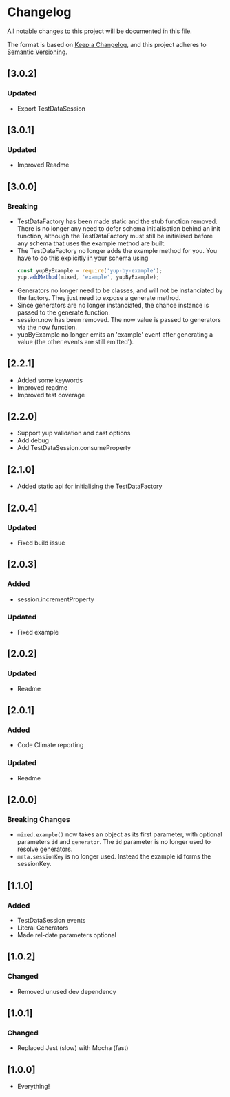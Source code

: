 # Changelog
All notable changes to this project will be documented in this file.

The format is based on [Keep a Changelog](https://keepachangelog.com/en/1.0.0/),
and this project adheres to [Semantic Versioning](https://semver.org/spec/v2.0.0.html).

## [3.0.2]
### Updated
- Export TestDataSession

## [3.0.1]
### Updated
- Improved Readme

## [3.0.0]
### Breaking
- TestDataFactory has been made static and the stub function removed. There is no longer any need to defer schema initialisation behind an init function, although the TestDataFactory must still be initialised before any schema that uses the example method are built.
- The TestDataFactory no longer adds the example method for you. You have to do this explicitly in your schema using
    ```js
    const yupByExample = require('yup-by-example');
    yup.addMethod(mixed, 'example', yupByExample);
    ```
- Generators no longer need to be classes, and will not be instanciated by the factory. They just need to expose a generate method.
- Since generators are no longer instanciated, the chance instance is passed to the generate function.
- session.now has been removed. The now value is passed to generators via the now function.
- yupByExample no longer emits an 'example' event after generating a value (the other events are still emitted').

## [2.2.1]
- Added some keywords
- Improved readme
- Improved test coverage

## [2.2.0]
- Support yup validation and cast options
- Add debug
- Add TestDataSession.consumeProperty

## [2.1.0]
- Added static api for initialising the TestDataFactory

## [2.0.4]
### Updated
- Fixed build issue

## [2.0.3]
### Added
- session.incrementProperty

### Updated
- Fixed example

## [2.0.2]
### Updated
- Readme

## [2.0.1]
### Added
- Code Climate reporting

### Updated
- Readme

## [2.0.0]
### Breaking Changes
- `mixed.example()` now takes an object as its first parameter, with optional parameters `id` and `generator`. The `id` parameter is no longer used to resolve generators.
- `meta.sessionKey` is no longer used. Instead the example id forms the sessionKey.

## [1.1.0]
### Added
- TestDataSession events
- Literal Generators
- Made rel-date parameters optional

## [1.0.2]
### Changed
- Removed unused dev dependency

## [1.0.1]
### Changed
- Replaced Jest (slow) with Mocha (fast)

## [1.0.0]
- Everything!

